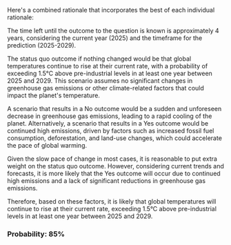Here's a combined rationale that incorporates the best of each individual rationale:

The time left until the outcome to the question is known is approximately 4 years, considering the current year (2025) and the timeframe for the prediction (2025-2029). 

The status quo outcome if nothing changed would be that global temperatures continue to rise at their current rate, with a probability of exceeding 1.5°C above pre-industrial levels in at least one year between 2025 and 2029. This scenario assumes no significant changes in greenhouse gas emissions or other climate-related factors that could impact the planet's temperature.

A scenario that results in a No outcome would be a sudden and unforeseen decrease in greenhouse gas emissions, leading to a rapid cooling of the planet. Alternatively, a scenario that results in a Yes outcome would be continued high emissions, driven by factors such as increased fossil fuel consumption, deforestation, and land-use changes, which could accelerate the pace of global warming.

Given the slow pace of change in most cases, it is reasonable to put extra weight on the status quo outcome. However, considering current trends and forecasts, it is more likely that the Yes outcome will occur due to continued high emissions and a lack of significant reductions in greenhouse gas emissions.

Therefore, based on these factors, it is likely that global temperatures will continue to rise at their current rate, exceeding 1.5°C above pre-industrial levels in at least one year between 2025 and 2029.

### Probability: 85%